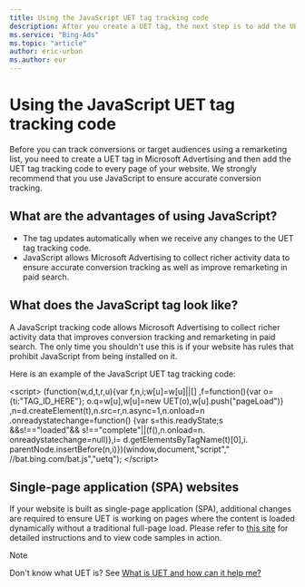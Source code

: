 ```yaml
---
title: Using the JavaScript UET tag tracking code
description: After you create a UET tag, the next step is to add the UET tag tracking code to your website.
ms.service: "Bing-Ads"
ms.topic: "article"
author: eric-urban
ms.author: eur
---
```


# Using the JavaScript UET tag tracking code

Before you can track conversions or target audiences using a remarketing list, you need to create a UET tag in Microsoft Advertising and then add the UET tag tracking code to every page of your website. We strongly recommend that you use JavaScript to ensure accurate conversion tracking.

## What are the advantages of using JavaScript?

- The tag updates automatically when we receive any changes to the UET tag tracking code.
- JavaScript allows Microsoft Advertising to collect richer activity data to ensure accurate conversion tracking as well as improve remarketing in paid search.

## What does the JavaScript tag look like?

A JavaScript tracking code allows Microsoft Advertising to collect richer activity data that improves conversion tracking and remarketing in paid search. The only time you shouldn't use this is if your website has rules that prohibit JavaScript from being installed on it.

Here is an example of the JavaScript UET tag tracking code:

&lt;script&gt;           (function(w,d,t,r,u){var f,n,i;w[u]=w[u]||[]          ,f=function(){var o={ti:"TAG_ID_HERE"};          o.q=w[u],w[u]=new UET(o),w[u].push("pageLoad")}          ,n=d.createElement(t),n.src=r,n.async=1,n.onload=n          .onreadystatechange=function()          {var s=this.readyState;s          &amp;&amp;s!=="loaded"&amp;&amp;          s!=="complete"||(f(),n.onload=n.          onreadystatechange=null)},i=          d.getElementsByTagName(t)[0],i.          parentNode.insertBefore(n,i)})(window,document,"script","          //bat.bing.com/bat.js","uetq");           &lt;/script&gt;   

## Single-page application (SPA) websites

If your website is built as single-page application (SPA), additional changes are required to ensure UET is working on pages where the content is loaded dynamically without a traditional full-page load. Please refer to [this site](https://go.microsoft.com/fwlink?LinkId=2007421) for detailed instructions and to view code samples in action.

> [!NOTE]
> Don't know what UET is? See [What is UET and how can it help me?](./hlp_BA_CONC_UETv2WhatIsTag.md)


